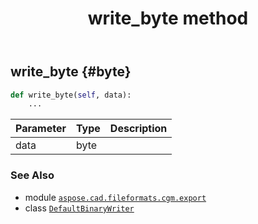 ﻿---
title: write_byte method
second_title: Aspose.CAD for Python via .NET API References
description: 
type: docs
weight: 70
url: /python-net/aspose.cad.fileformats.cgm.export/defaultbinarywriter/write_byte/
is_root: false
---

## write_byte {#byte}





```python
def write_byte(self, data):
    ...
```


| Parameter | Type | Description |
| :- | :- | :- |
| data | byte |  |



### See Also
* module [`aspose.cad.fileformats.cgm.export`](../../)
* class [`DefaultBinaryWriter`](/cad/python-net/aspose.cad.fileformats.cgm.export/defaultbinarywriter)
